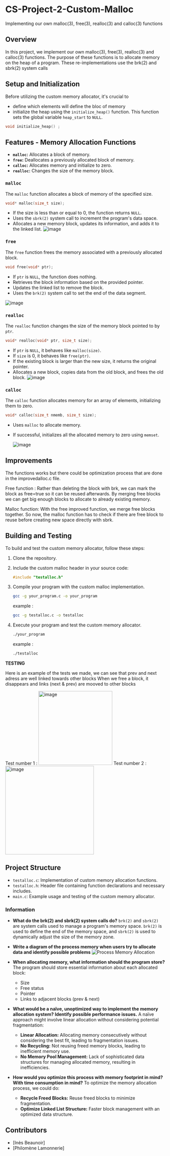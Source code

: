 # CS-Project-2-Custom-Malloc
Implementing our own malloc(3), free(3), realloc(3) and calloc(3)  functions

## Overview

In this project, we implement our own malloc(3), free(3), realloc(3) and calloc(3) functions. The purpose of these functions is to allocate memory on the heap of a program. These re-implementations use the brk(2) and sbrk(2) system calls

## Setup and Initialization

Before utilizing the custom memory allocator, it's crucial to
- define which elements will define the bloc of memory
- initialize the heap using the `initialize_heap()` function. This function sets the global variable `heap_start` to `NULL`.
```c
void initialize_heap() ;
```

## Features - Memory Allocation Functions

- **`malloc`:** Allocates a block of memory.
- **`free`:** Deallocates a previously allocated block of memory.
- **`calloc`:** Allocates memory and initialize to zero.
- **`realloc`:** Changes the size of the memory block.

### `malloc`

The `malloc` function allocates a block of memory of the specified size.

```c
void* malloc(size_t size);
```

- If the size is less than or equal to 0, the function returns `NULL`.
- Uses the `sbrk(2)` system call to increment the program's data space.
- Allocates a new memory block, updates its information, and adds it to the linked list.
![image](https://github.com/inesbnr/CS-Project-2-Custom-Malloc/assets/146713404/3de8114a-e9ee-4469-b880-91d0cf955afa)



### `free`

The `free` function frees the memory associated with a previously allocated block.

```c
void free(void* ptr);
```

- If `ptr` is `NULL`, the function does nothing.
- Retrieves the block information based on the provided pointer.
- Updates the linked list to remove the block.
- Uses the `brk(2)` system call to set the end of the data segment.

![image](https://github.com/inesbnr/CS-Project-2-Custom-Malloc/assets/146713404/2e7ce253-9935-43c8-84af-7f9f7fb72632)


### `realloc`

The `realloc` function changes the size of the memory block pointed to by `ptr`.

```c
void* realloc(void* ptr, size_t size);
```

- If `ptr` is `NULL`, it behaves like `malloc(size)`.
- If `size` is 0, it behaves like `free(ptr)`.
- If the existing block is larger than the new size, it returns the original pointer.
- Allocates a new block, copies data from the old block, and frees the old block.
![image](https://github.com/inesbnr/CS-Project-2-Custom-Malloc/assets/146713404/7d2f40e7-433f-453b-8751-84bf2c785676)


### `calloc`

The `calloc` function allocates memory for an array of elements, initializing them to zero.

```c
void* calloc(size_t nmemb, size_t size);
```

- Uses `malloc` to allocate memory.
- If successful, initializes all the allocated memory to zero using `memset`.

  ![image](https://github.com/inesbnr/CS-Project-2-Custom-Malloc/assets/146713404/82eccef7-1844-4b0b-b4b5-6f91e5ad1ed0)

## Improvements

The functions works but there could be optimization process that are done in the improvedalloc.c file.

Free function : 
Rather than deleting the block with brk, we can mark the block as free=true so it can be reused afterwards. 
By merging free blocks we can get big enough blocks to allocate to already existing memory. 

Malloc function: 
With the free improved function, we merge free blocks together. So now, the malloc function has to check if there are free block to reuse before creating new space directly with sbrk.


## Building and Testing

To build and test the custom memory allocator, follow these steps:

1. Clone the repository.
2. Include the custom malloc header in your source code:

   ```c
   #include "testalloc.h"
   ```

3. Compile your program with the custom malloc implementation.

   ```bash
   gcc -g your_program.c -o your_program
   ```
   example :
   ```bash
   gcc -g testalloc.c -o testalloc
   ```

5. Execute your program and test the custom memory allocator.
   ```bash
   ./your_program
   ```
   example :
   ```bash
   ./testalloc
   ```

**TESTING**

Here is an example of the tests we made, we can see that prev and next adress are well linked towards other blocks
When we free a block, it disappears and links (next & prev) are mooved to other blocks

Test number 1 :
<img width="232" alt="image" src="https://github.com/inesbnr/CS-Project-2-Custom-Malloc/assets/98738106/e25f6a9a-019a-4a2b-be1b-785405279323">
Test number 2 :
<img width="278" alt="image" src="https://github.com/inesbnr/CS-Project-2-Custom-Malloc/assets/98738106/59e3b499-883f-4d9c-8461-400faeb987a7">


## Project Structure

- `testalloc.c`: Implementation of custom memory allocation functions.
- `testalloc.h`: Header file containing function declarations and necessary includes.
- `main.c`: Example usage and testing of the custom memory allocator.



### Information

- **What do the brk(2) and sbrk(2) system calls do?**
    `brk(2)` and `sbrk(2)` are system calls used to manage a program's memory space. `brk(2)` is used to define the end of the memory space, and `sbrk(2)` is used to dynamically adjust the size of the memory zone.

- **Write a diagram of the process memory when users try to allocate data and identify possible problems**
  ![Process Memory Allocation](https://github.com/inesbnr/CS-Project-2-Custom-Malloc/assets/146713404/6f55ad13-6b01-4626-823f-600e90da71aa)

- **When allocating memory, what information should the program store?**
  The program should store essential information about each allocated block:
   - Size
   - Free status
   - Pointer
   - Links to adjacent blocks (prev & next)

- **What would be a naïve, unoptimized way to implement the memory allocation system? Identify possible performance issues.**
  A naïve approach might involve linear allocation without considering potential fragmentation:
    - **Linear Allocation:** Allocating memory consecutively without considering the best fit, leading to fragmentation issues.
    - **No Recycling:** Not reusing freed memory blocks, leading to inefficient memory use.
    - **No Memory Pool Management:** Lack of sophisticated data structures for managing allocated memory, resulting in inefficiencies.

- **How would you optimize this process with memory footprint in mind? With time consumption in mind?**
  To optimize the memory allocation process, we could do:
    - **Recycle Freed Blocks:** Reuse freed blocks to minimize fragmentation.
    - **Optimize Linked List Structure:** Faster block management with an optimized data structure.



## Contributors

- [Inès Beaunoir]
- [Philomène Lamonnerie]
